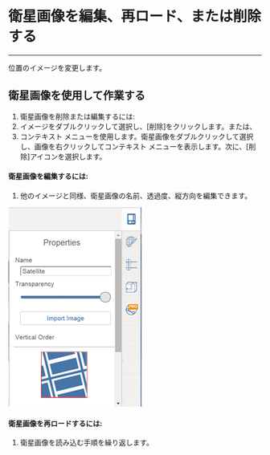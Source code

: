 

# 衛星画像を編集、再ロード、または削除する

---

位置のイメージを変更します。

## 衛星画像を使用して作業する

1. 衛星画像を削除または編集するには:
2. イメージをダブルクリックして選択し、[削除]をクリックします。または、
3. コンテキスト メニューを使用します。衛星画像をダブルクリックして選択し、画像を右クリックしてコンテキスト メニューを表示します。次に、[削除]アイコンを選択します。
#### 衛星画像を編集するには:

1. 他のイメージと同様、衛星画像の名前、透過度、縦方向を編集できます。

![](Images/GUID-71526B08-F8BB-4D95-A94C-0ABA25AC4090-low.png)

#### 衛星画像を再ロードするには:

1. 衛星画像を読み込む手順を繰り返します。

